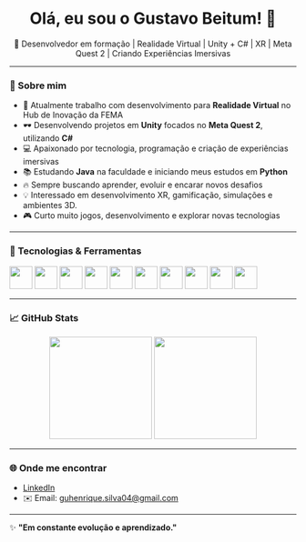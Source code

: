 <h1 align="center">Olá, eu sou o Gustavo Beitum! 👋</h1>

<p align="center">
  🚀 Desenvolvedor em formação | Realidade Virtual | Unity + C# | XR | Meta Quest 2 | Criando Experiências Imersivas 
</p>

---

### 🧠 Sobre mim
- 🎯 Atualmente trabalho com desenvolvimento para **Realidade Virtual** no Hub de Inovação da FEMA
- 🕶️ Desenvolvendo projetos em **Unity** focados no **Meta Quest 2**, utilizando **C#**
- 💻 Apaixonado por tecnologia, programação e criação de experiências imersivas
- 📚 Estudando **Java** na faculdade e iniciando meus estudos em **Python**
- 🔥 Sempre buscando aprender, evoluir e encarar novos desafios
- 💡 Interessado em desenvolvimento XR, gamificação, simulações e ambientes 3D.
- 🎮 Curto muito jogos, desenvolvimento e explorar novas tecnologias

---

### 🚀 Tecnologias & Ferramentas
<p align="left">
  <img src="https://cdn.jsdelivr.net/gh/devicons/devicon/icons/csharp/csharp-original.svg" width="40" height="40"/>
  <img src="https://cdn.jsdelivr.net/gh/devicons/devicon/icons/unity/unity-original.svg" width="40" height="40"/>
  <img src="https://cdn.jsdelivr.net/gh/devicons/devicon/icons/java/java-original.svg" width="40" height="40"/>
  <img src="https://cdn.jsdelivr.net/gh/devicons/devicon/icons/python/python-original.svg" width="40" height="40"/>
  <img src="https://cdn.jsdelivr.net/gh/devicons/devicon/icons/php/php-original.svg" width="40" height="40"/>
  <img src="https://cdn.jsdelivr.net/gh/devicons/devicon/icons/mysql/mysql-original.svg" width="40" height="40"/>
  <img src="https://cdn.jsdelivr.net/gh/devicons/devicon/icons/html5/html5-original.svg" width="40" height="40"/>
  <img src="https://cdn.jsdelivr.net/gh/devicons/devicon/icons/css3/css3-original.svg" width="40" height="40"/>
  <img src="https://cdn.jsdelivr.net/gh/devicons/devicon/icons/javascript/javascript-original.svg" width="40" height="40"/>
  <img src="https://cdn.jsdelivr.net/gh/devicons/devicon/icons/git/git-original.svg" width="40" height="40"/>
</p>

---

### 📈 GitHub Stats
<div align="center">
  <img height="180em" src="https://github-readme-stats.vercel.app/api?username=gustavobeitum&show_icons=true&theme=tokyonight&include_all_commits=true&count_private=true"/>
  <img height="180em" src="https://github-readme-stats.vercel.app/api/top-langs/?username=gustavobeitum&layout=compact&langs_count=7&theme=tokyonight"/>
</div>

---

### 🌐 Onde me encontrar
- [LinkedIn]([https://www.linkedin.com/in/seu-link-aqui](https://www.linkedin.com/in/gustavo-beitum/))  
- ✉️ Email: guhenrique.silva04@gmail.com

---

✨ **"Em constante evolução e aprendizado."**
